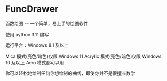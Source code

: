 # FuncDrawer

函数绘图 -- 一个简单，易上手的绘图软件

使用 python 3.11 编写

运行平台：Windows 8.1 及以上

Mica 模式(亮色/暗色)仅限 Windows 11
Acrylic 模式(亮色/暗色)仅限 Windows 10 及以上
Aero 模式都可以用

你可以轻松地绘制任何你想绘制的曲线，即使你并不是很擅长数学
